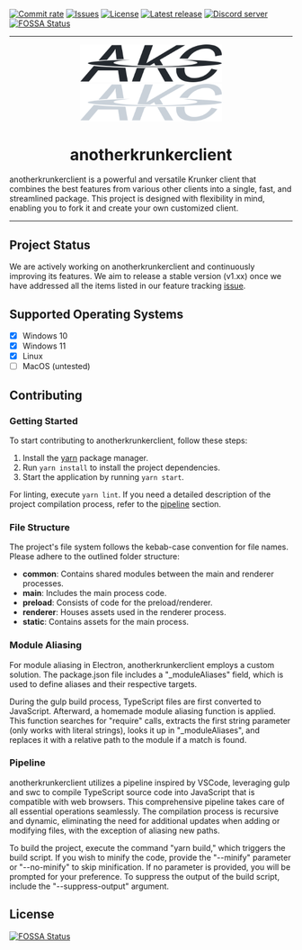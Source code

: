 [![Commit rate](https://img.shields.io/github/commit-activity/m/asger-finding/anotherkrunkerclient?label=Commits)](https://github.com/asger-finding/anotherkrunkerclient/commits/main)
[![Issues](https://img.shields.io/github/issues/asger-finding/anotherkrunkerclient?label=Issues)](https://github.com/asger-finding/anotherkrunkerclient/issues)
[![License](https://img.shields.io/badge/License-GPLv3-blue.svg)](https://github.com/asger-finding/anotherkrunkerclient/blob/main/LICENSE)
[![Latest release](https://img.shields.io/github/v/release/asger-finding/anotherkrunkerclient?label=Latest%20Release)](https://github.com/asger-finding/anotherkrunkerclient/releases/latest)
[![Discord server](https://img.shields.io/discord/971394904821485608.svg?label=Connect%20on%20Discord)](https://discord.gg/etxNkUuTru)
[![FOSSA Status](https://app.fossa.com/api/projects/git%2Bgithub.com%2Fasger-finding%2Fanotherkrunkerclient.svg?type=shield)](https://app.fossa.com/projects/git%2Bgithub.com%2Fasger-finding%2Fanotherkrunkerclient?ref=badge_shield)

---

<div align="center">
  <img width="50%" src="https://github.com/asger-finding/anotherkrunkerclient/raw/main/.github/banner-light.svg#gh-light-mode-only">
  <img width="50%" src="https://github.com/asger-finding/anotherkrunkerclient/raw/main/.github/banner-dark.svg#gh-dark-mode-only">

  <h1>anotherkrunkerclient</h1>
</div>

anotherkrunkerclient is a powerful and versatile Krunker client that combines the best features from various other clients into a single, fast, and streamlined package. This project is designed with flexibility in mind, enabling you to fork it and create your own customized client.

---

## Project Status

We are actively working on anotherkrunkerclient and continuously improving its features. We aim to release a stable version (v1.xx) once we have addressed all the items listed in our feature tracking [issue](https://github.com/asger-finding/anotherkrunkerclient/issues/1#issue-1167443624).

## Supported Operating Systems

- [x] Windows 10
- [x] Windows 11
- [x] Linux
- [ ] MacOS (untested)

## Contributing

### Getting Started

To start contributing to anotherkrunkerclient, follow these steps:

1. Install the [yarn](https://yarnpkg.com/) package manager.
2. Run `yarn install` to install the project dependencies.
3. Start the application by running `yarn start`.

For linting, execute `yarn lint`. If you need a detailed description of the project compilation process, refer to the [pipeline](#pipeline) section.

### File Structure

The project's file system follows the kebab-case convention for file names. Please adhere to the outlined folder structure:

- **common**: Contains shared modules between the main and renderer processes.
- **main**: Includes the main process code.
- **preload**: Consists of code for the preload/renderer.
- **renderer**: Houses assets used in the renderer process.
- **static**: Contains assets for the main process.

### Module Aliasing

For module aliasing in Electron, anotherkrunkerclient employs a custom solution. The package.json file includes a "_moduleAliases" field, which is used to define aliases and their respective targets.

During the gulp build process, TypeScript files are first converted to JavaScript. Afterward, a homemade module aliasing function is applied. This function searches for "require" calls, extracts the first string parameter (only works with literal strings), looks it up in "_moduleAliases", and replaces it with a relative path to the module if a match is found.

### Pipeline

anotherkrunkerclient utilizes a pipeline inspired by VSCode, leveraging gulp and swc to compile TypeScript source code into JavaScript that is compatible with web browsers. This comprehensive pipeline takes care of all essential operations seamlessly. The compilation process is recursive and dynamic, eliminating the need for additional updates when adding or modifying files, with the exception of aliasing new paths.

To build the project, execute the command "yarn build," which triggers the build script. If you wish to minify the code, provide the "--minify" parameter or "--no-minify" to skip minification. If no parameter is provided, you will be prompted for your preference. To suppress the output of the build script, include the "--suppress-output" argument.


## License
[![FOSSA Status](https://app.fossa.com/api/projects/git%2Bgithub.com%2Fasger-finding%2Fanotherkrunkerclient.svg?type=large)](https://app.fossa.com/projects/git%2Bgithub.com%2Fasger-finding%2Fanotherkrunkerclient?ref=badge_large)